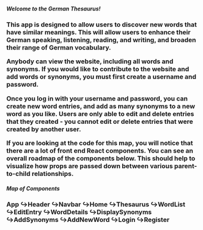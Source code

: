<h5>Welcome to the German Thesaurus! </h5>

<h3>This app is designed to allow users to discover new words that have similar meanings. This will allow users to enhance their German speaking, listening, reading, and writing, and broaden their range of German vocabulary. 

Anybody can view the website, including all words and synonyms. If you would like to contribute to the website and add words or synonyms, you must first create a username and password.

Once you log in with your username and password, you can create new word entries, and add as many synonyms to a new word as you like. Users are only able to edit and delete entries that they created - you cannot edit or delete entries that were created by another user. 

If you are looking at the code for this map, you will notice that there are a lot of front end React components. You can see an overall roadmap of the components below. This should help to visualize how props are passed down between various parent-to-child relationships.</h3>

<h5>Map of Components</h5>

<h3>
App
↪Header
↪Navbar
↪Home
↪Thesaurus
	↪WordList
		↪EditEntry
	↪WordDetails
		↪DisplaySynonyms
			↪AddSynonyms
↪AddNewWord
↪Login
↪Register


</h3>